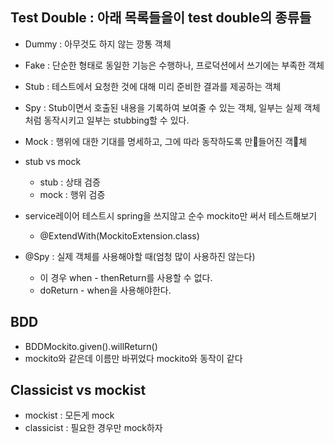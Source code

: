 ## Test Double : 아래 목록들을이 test double의 종류들
+ Dummy : 아무것도 하지 않는 깡통 객체
+ Fake : 단순한 형태로 동일한 기능은 수행하나, 프로덕션에서 쓰기에는 부족한 객체
+ Stub : 테스트에서 요청한 것에 대해 미리 준비한 결과를 제공하는 객체
+ Spy : Stub이면서 호출된 내용을 기록하여 보여줄 수 있는 객체, 일부는 실제 객체처럼 동작시키고 일부는 stubbing할 수 있다.
+ Mock : 행위에 대한 기대를 명세하고, 그에 따라 동작하도록 만들어진 객체

+ stub vs mock
  - stub : 상태 검증
  - mock : 행위 검증
 
+ service레이어 테스트시 spring을 쓰지않고 순수 mockito만 써서 테스트해보기
  - @ExtendWith(MockitoExtension.class)
+ @Spy : 실제 객체를 사용해야할 때(엄청 많이 사용하진 않는다)
  - 이 경우 when - thenReturn를 사용할 수 없다.
  - doReturn - when을 사용해야한다.

 ## BDD
 + BDDMockito.given().willReturn()
 + mockito와 같은데 이름만 바뀌었다 mockito와 동작이 같다

## Classicist vs mockist
+ mockist : 모든게 mock
+ classicist : 필요한 경우만 mock하자
